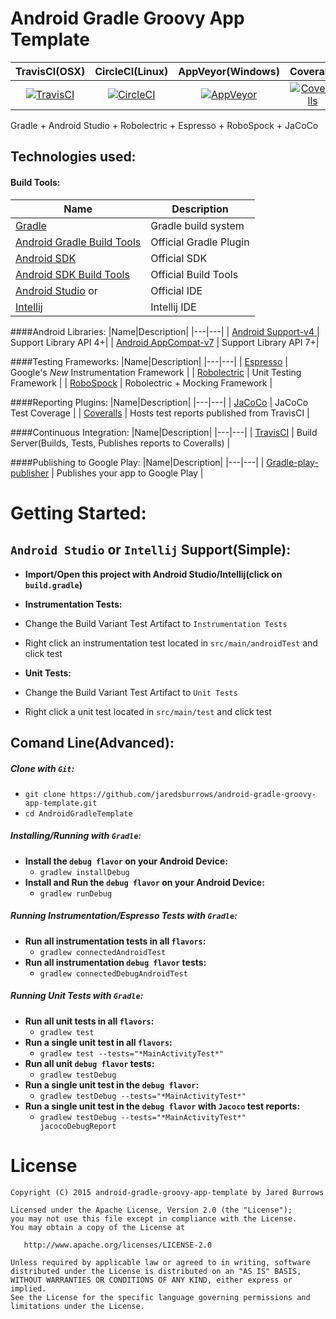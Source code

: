 # Android Gradle Groovy App Template 
|TravisCI(OSX)|CircleCI(Linux)|AppVeyor(Windows)|Coveralls|
|:---:|:---:|:---:|:---:|
|[![TravisCI](https://travis-ci.org/jaredsburrows/android-gradle-groovy-app-template.svg?branch=master)](https://travis-ci.org/jaredsburrows/android-gradle-groovy-app-template)|[![CircleCI](https://circleci.com/gh/jaredsburrows/android-gradle-groovy-app-template.svg?style=shield)](https://circleci.com/gh/jaredsburrows/android-gradle-groovy-app-template)|[![AppVeyor](https://ci.appveyor.com/api/projects/status/auba8i2kynl66h3u/branch/master?svg=true)](https://ci.appveyor.com/project/jaredsburrows/android-gradle-groovy-app-template/branch/master)|[![Coveralls](https://coveralls.io/repos/github/jaredsburrows/android-gradle-groovy-app-template/badge.svg?branch=master)](https://coveralls.io/github/jaredsburrows/android-gradle-groovy-app-template?branch=master)|

Gradle + Android Studio + Robolectric + Espresso + RoboSpock + JaCoCo

## Technologies used:
#### Build Tools:
|Name|Description|
|---|---|
| [Gradle](http://gradle.org/docs/current/release-notes) | Gradle build system |
| [Android Gradle Build Tools](http://tools.android.com/tech-docs/new-build-system) | Official Gradle Plugin |
| [Android SDK](http://developer.android.com/tools/revisions/platforms.html#5.1) | Official SDK |
| [Android SDK Build Tools](http://developer.android.com/tools/revisions/build-tools.html) | Official Build Tools |
| [Android Studio](http://tools.android.com/recent) or | Official IDE |
| [Intellij](https://www.jetbrains.com/idea/download/) | Intellij IDE |

####Android Libraries:
|Name|Description|
|---|---|
| [Android Support-v4 ](http://developer.android.com/tools/support-library/features.html#v4) | Support Library API 4+|
| [Android AppCompat-v7](http://developer.android.com/tools/support-library/features.html#v7-appcompat) | Support Library API 7+|

####Testing Frameworks:
|Name|Description|
|---|---|
| [Espresso](https://google.github.io/android-testing-support-library/) | Google's *New* Instrumentation Framework |
| [Robolectric](https://github.com/robolectric/robolectric) | Unit Testing Framework |
| [RoboSpock](https://github.com/robospock/RoboSpock) | Robolectric + Mocking Framework |

####Reporting Plugins:
|Name|Description|
|---|---|
| [JaCoCo](http://www.eclemma.org/jacoco/) | JaCoCo Test Coverage |
| [Coveralls](https://coveralls.io/) | Hosts test reports published from TravisCI |

####Continuous Integration:
|Name|Description|
|---|---|
| [TravisCI](http://docs.travis-ci.com/user/languages/android/) | Build Server(Builds, Tests, Publishes reports to Coveralls) |

####Publishing to Google Play:
|Name|Description|
|---|---|
| [Gradle-play-publisher](https://github.com/Triple-T/gradle-play-publisher) | Publishes your app to Google Play |

# Getting Started:

## `Android Studio` or `Intellij` Support(Simple):
 - **Import/Open this project with Android Studio/Intellij(click on `build.gradle`)**

 - **Instrumentation Tests:**
  - Change the Build Variant Test Artifact to `Instrumentation Tests` 
  - Right click an instrumentation test located in `src/main/androidTest` and click test

 - **Unit Tests:**
  - Change the Build Variant Test Artifact to `Unit Tests`
  - Right click a unit test located in `src/main/test` and click test

## Comand Line(Advanced):
##### Clone with `Git`:
 - `git clone https://github.com/jaredsburrows/android-gradle-groovy-app-template.git`
 - `cd AndroidGradleTemplate`

##### Installing/Running with `Gradle`:
 - **Install the `debug flavor` on your Android Device:**
   - `gradlew installDebug`
 - **Install and Run the `debug flavor` on your Android Device:**
   - `gradlew runDebug` 

##### Running Instrumentation/Espresso Tests with `Gradle`:
 - **Run all instrumentation tests in all `flavors`:**
   - `gradlew connectedAndroidTest`
 - **Run all instrumentation `debug flavor` tests:**
   - `gradlew connectedDebugAndroidTest`
 
##### Running Unit Tests with `Gradle`:
 - **Run all unit tests in all `flavors`:**
   - `gradlew test`
 - **Run a single unit test in all `flavors`:**
   - `gradlew test --tests="*MainActivityTest*"`
 - **Run all unit `debug flavor` tests:**
   - `gradlew testDebug`
 - **Run a single unit test in the `debug flavor`:**
   - `gradlew testDebug --tests="*MainActivityTest*"`
 - **Run a single unit test in the `debug flavor` with `Jacoco` test reports:**
   - `gradlew testDebug --tests="*MainActivityTest*" jacocoDebugReport`

License
=========

    Copyright (C) 2015 android-gradle-groovy-app-template by Jared Burrows
   
    Licensed under the Apache License, Version 2.0 (the "License");
    you may not use this file except in compliance with the License.
    You may obtain a copy of the License at

       http://www.apache.org/licenses/LICENSE-2.0

    Unless required by applicable law or agreed to in writing, software
    distributed under the License is distributed on an "AS IS" BASIS,
    WITHOUT WARRANTIES OR CONDITIONS OF ANY KIND, either express or implied.
    See the License for the specific language governing permissions and
    limitations under the License.
